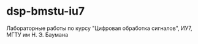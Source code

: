 # dsp-bmstu-iu7
Лабораторные работы по курсу "Цифровая обработка сигналов", ИУ7, МГТУ им Н. Э. Баумана
